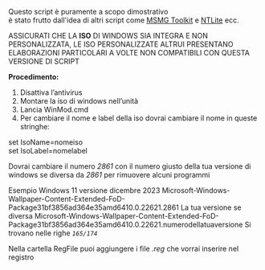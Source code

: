 Questo script è puramente a scopo dimostrativo  
è stato frutto dall'idea di altri script come [MSMG Toolkit](https://msmgtoolkit.in/ "MSMG Toolkit") e [NTLite](https://www.ntlite.com/ "NTLite") ecc.

ASSICURATI CHE LA **ISO** DI WINDOWS SIA INTEGRA E NON PERSONALIZZATA, LE ISO PERSONALIZZATE ALTRUI PRESENTANO ELABORAZIONI PARTICOLARI A VOLTE NON COMPATIBILI CON QUESTA VERSIONE DI SCRIPT

**Procedimento:**  

1.  Disattiva l’antivirus   
2.  Montare la iso di windows nell’unità  
3.  Lancia WinMod.cmd    
4.  Per cambiare il nome e label della iso dovrai cambiare il nome in queste stringhe:

set IsoName=nomeiso<br> 
set IsoLabel=nomelabel

Dovrai cambiare il numero *2861* con il numero giusto della tua versione di windows se diversa da *2861* per rimuovere alcuni programmi

Esempio Windows 11 versione dicembre 2023 Microsoft-Windows-Wallpaper-Content-Extended-FoD-Package31bf3856ad364e35amd6410.0.22621.2861 La tua versione se diversa Microsoft-Windows-Wallpaper-Content-Extended-FoD-Package31bf3856ad364e35amd6410.0.22621.numerodellatuaversione 
Si trovano nelle righe *`165/174`*

Nella cartella RegFile puoi aggiungere i file *.reg* che vorrai inserire nel registro
